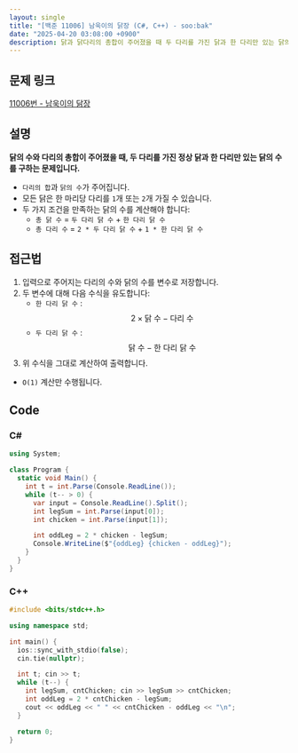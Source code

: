 ```yaml
---
layout: single
title: "[백준 11006] 남욱이의 닭장 (C#, C++) - soo:bak"
date: "2025-04-20 03:08:00 +0900"
description: 닭과 닭다리의 총합이 주어졌을 때 두 다리를 가진 닭과 한 다리만 있는 닭의 수를 계산하는 백준 11006번 남욱이의 닭장 문제의 C# 및 C++ 풀이 및 해설
---
```


## 문제 링크
[11006번 - 남욱이의 닭장](https://www.acmicpc.net/problem/11006)

## 설명
**닭의 수와 다리의 총합이 주어졌을 때, 두 다리를 가진 정상 닭과 한 다리만 있는 닭의 수를 구하는 문제입니다.**
<br>

- `다리의 합`과 `닭의 수`가 주어집니다.
- 모든 닭은 한 마리당 다리를 `1`개 또는 `2`개 가질 수 있습니다.
- 두 가지 조건을 만족하는 닭의 수를 계산해야 합니다:
  - `총 닭 수` = `두 다리 닭 수` + `한 다리 닭 수`
  - `총 다리 수` = `2 * 두 다리 닭 수` + `1 * 한 다리 닭 수`

## 접근법

1. 입력으로 주어지는 다리의 수와 닭의 수를 변수로 저장합니다.
2. 두 변수에 대해 다음 수식을 유도합니다:
   - `한 다리 닭 수` : $$ 2 \times \text{닭 수} - \text{다리 수} $$
   - `두 다리 닭 수` : $$ \text{닭 수} - \text{한 다리 닭 수} $$
3. 위 수식을 그대로 계산하여 출력합니다.

- `O(1)` 계산만 수행됩니다.

## Code

### C#
```csharp
using System;

class Program {
  static void Main() {
    int t = int.Parse(Console.ReadLine());
    while (t-- > 0) {
      var input = Console.ReadLine().Split();
      int legSum = int.Parse(input[0]);
      int chicken = int.Parse(input[1]);

      int oddLeg = 2 * chicken - legSum;
      Console.WriteLine($"{oddLeg} {chicken - oddLeg}");
    }
  }
}
```

### C++
```cpp
#include <bits/stdc++.h>

using namespace std;

int main() {
  ios::sync_with_stdio(false);
  cin.tie(nullptr);

  int t; cin >> t;
  while (t--) {
    int legSum, cntChicken; cin >> legSum >> cntChicken;
    int oddLeg = 2 * cntChicken - legSum;
    cout << oddLeg << " " << cntChicken - oddLeg << "\n";
  }

  return 0;
}
```

